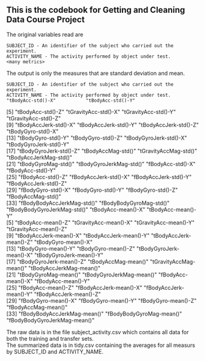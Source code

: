## This is the codebook for Getting and Cleaning Data Course Project

The original variables read are 

	SUBJECT_ID - An identifier of the subject who carried out the experiment.
	ACTIVITY_NAME - The activity performed by object under test.
	<many metrics>
	
	
The output is only the measures that are standard deviation and mean.

	SUBJECT_ID - An identifier of the subject who carried out the experiment.
	ACTIVITY_NAME - The activity performed by object under test.
	"tBodyAcc-std()-X"           "tBodyAcc-std()-Y"          
 [5] "tBodyAcc-std()-Z"           "tGravityAcc-std()-X"        "tGravityAcc-std()-Y"        "tGravityAcc-std()-Z"       
 [9] "tBodyAccJerk-std()-X"       "tBodyAccJerk-std()-Y"       "tBodyAccJerk-std()-Z"       "tBodyGyro-std()-X"         
[13] "tBodyGyro-std()-Y"          "tBodyGyro-std()-Z"          "tBodyGyroJerk-std()-X"      "tBodyGyroJerk-std()-Y"     
[17] "tBodyGyroJerk-std()-Z"      "tBodyAccMag-std()"          "tGravityAccMag-std()"       "tBodyAccJerkMag-std()"     
[21] "tBodyGyroMag-std()"         "tBodyGyroJerkMag-std()"     "fBodyAcc-std()-X"           "fBodyAcc-std()-Y"          
[25] "fBodyAcc-std()-Z"           "fBodyAccJerk-std()-X"       "fBodyAccJerk-std()-Y"       "fBodyAccJerk-std()-Z"      
[29] "fBodyGyro-std()-X"          "fBodyGyro-std()-Y"          "fBodyGyro-std()-Z"          "fBodyAccMag-std()"         
[33] "fBodyBodyAccJerkMag-std()"  "fBodyBodyGyroMag-std()"     "fBodyBodyGyroJerkMag-std()"
	"tBodyAcc-mean()-X"           "tBodyAcc-mean()-Y"          
 [5] "tBodyAcc-mean()-Z"           "tGravityAcc-mean()-X"        "tGravityAcc-mean()-Y"        "tGravityAcc-mean()-Z"       
 [9] "tBodyAccJerk-mean()-X"       "tBodyAccJerk-mean()-Y"       "tBodyAccJerk-mean()-Z"       "tBodyGyro-mean()-X"         
[13] "tBodyGyro-mean()-Y"          "tBodyGyro-mean()-Z"          "tBodyGyroJerk-mean()-X"      "tBodyGyroJerk-mean()-Y"     
[17] "tBodyGyroJerk-mean()-Z"      "tBodyAccMag-mean()"          "tGravityAccMag-mean()"       "tBodyAccJerkMag-mean()"     
[21] "tBodyGyroMag-mean()"         "tBodyGyroJerkMag-mean()"     "fBodyAcc-mean()-X"           "fBodyAcc-mean()-Y"          
[25] "fBodyAcc-mean()-Z"           "fBodyAccJerk-mean()-X"       "fBodyAccJerk-mean()-Y"       "fBodyAccJerk-mean()-Z"      
[29] "fBodyGyro-mean()-X"          "fBodyGyro-mean()-Y"          "fBodyGyro-mean()-Z"          "fBodyAccMag-mean()"         
[33] "fBodyBodyAccJerkMag-mean()"  "fBodyBodyGyroMag-mean()"     "fBodyBodyGyroJerkMag-mean()"

The raw data is in the file subject_activity.csv which contains all data for both the training and transfer sets.  
The summarized data is in tidy.csv containing the averages for all measurs by SUBJECT_ID and ACTIVITY_NAME.	

 